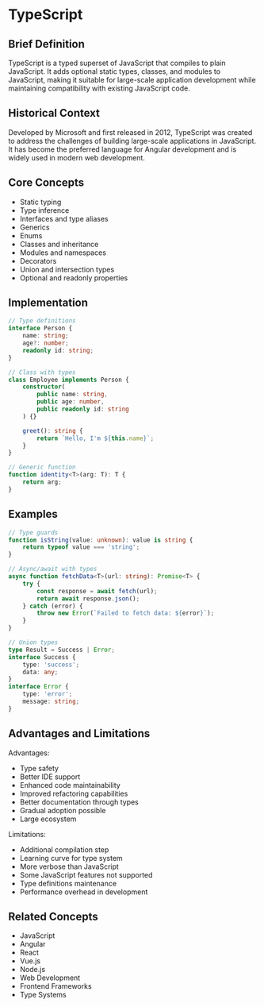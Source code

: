 # TypeScript

## Brief Definition
TypeScript is a typed superset of JavaScript that compiles to plain JavaScript. It adds optional static types, classes, and modules to JavaScript, making it suitable for large-scale application development while maintaining compatibility with existing JavaScript code.

## Historical Context
Developed by Microsoft and first released in 2012, TypeScript was created to address the challenges of building large-scale applications in JavaScript. It has become the preferred language for Angular development and is widely used in modern web development.

## Core Concepts
- Static typing
- Type inference
- Interfaces and type aliases
- Generics
- Enums
- Classes and inheritance
- Modules and namespaces
- Decorators
- Union and intersection types
- Optional and readonly properties

## Implementation
```typescript
// Type definitions
interface Person {
    name: string;
    age?: number;
    readonly id: string;
}

// Class with types
class Employee implements Person {
    constructor(
        public name: string,
        public age: number,
        public readonly id: string
    ) {}

    greet(): string {
        return `Hello, I'm ${this.name}`;
    }
}

// Generic function
function identity<T>(arg: T): T {
    return arg;
}
```

## Examples
```typescript
// Type guards
function isString(value: unknown): value is string {
    return typeof value === 'string';
}

// Async/await with types
async function fetchData<T>(url: string): Promise<T> {
    try {
        const response = await fetch(url);
        return await response.json();
    } catch (error) {
        throw new Error(`Failed to fetch data: ${error}`);
    }
}

// Union types
type Result = Success | Error;
interface Success {
    type: 'success';
    data: any;
}
interface Error {
    type: 'error';
    message: string;
}
```

## Advantages and Limitations
Advantages:
- Type safety
- Better IDE support
- Enhanced code maintainability
- Improved refactoring capabilities
- Better documentation through types
- Gradual adoption possible
- Large ecosystem

Limitations:
- Additional compilation step
- Learning curve for type system
- More verbose than JavaScript
- Some JavaScript features not supported
- Type definitions maintenance
- Performance overhead in development

## Related Concepts
- JavaScript
- Angular
- React
- Vue.js
- Node.js
- Web Development
- Frontend Frameworks
- Type Systems 